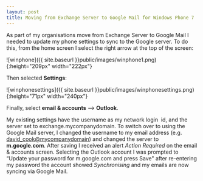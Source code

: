 ```yaml
---
layout: post
title: Moving from Exchange Server to Google Mail for Windows Phone 7
---
```

As part of my organisations move from Exchange Server to Google Mail I needed to update my phone settings to sync to the Google server. To do this, from the home screen I select the right arrow at the top of the screen:


![winphone]({{ site.baseurl }}public/images/winphone1.png){:height="209px" width="222px"}

Then selected **Settings**:


![winphonesettings]({{ site.baseurl }}public/images/winphonesettings.png){:height="71px" width="240px"}

Finally, select **email &amp; accounts** –&gt; **Outlook**.

My existing settings have the username as my network login&#160; id, and the server set to exchange.mycompanydomain. To switch over to using the Google Mail server, I changed the username to my email address (e.g. <a href="mailto:david_cook@mycompanydomain">david_cook@mycompanydomain</a>) and changed the server to **m.google.com**. After saving I received an alert *Action Required* on the email &amp; accounts screen. Selecting the Outlook account I was prompted to “Update your password for m.google.com and press Save" after re-entering my password the account showed *Synchronising* and my emails are now syncing via Google Mail.
